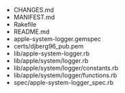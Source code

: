 * CHANGES.md
* MANIFEST.md
* Rakefile
* README.md
* apple-system-logger.gemspec
* certs/djberg96_pub.pem
* lib/apple-system-logger.rb
* lib/apple/system/logger.rb
* lib/apple/system/logger/constants.rb
* lib/apple/system/logger/functions.rb
* spec/apple-system-logger_spec.rb
